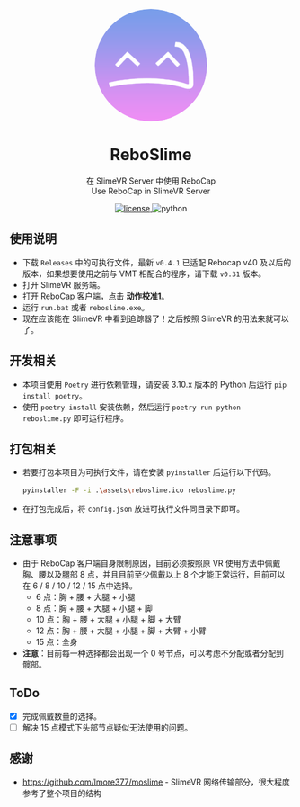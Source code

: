 <!-- markdownlint-disable MD033 MD041 -->
<p align="center">
  <img src="./assets/round_reboslime.png" style="border-radius: 100px;" width="200" height="200" alt="ReboSlime">
</p>


<div align="center">

# ReboSlime

<!-- prettier-ignore-start -->
<!-- markdownlint-disable-next-line MD036 -->
<div>在 SlimeVR Server 中使用 ReboCap</div>
<div style="margin-bottom: 12px">Use ReboCap in SlimeVR Server</div>

<!-- prettier-ignore-end -->

</div>

<p align="center">
  <a href="https://raw.githubusercontent.com/colasama/reboslime/master/LICENSE">
    <img src="https://img.shields.io/github/license/colasama/reboslime" alt="license">
  </a>
  <img src="https://img.shields.io/badge/python-3.10.x-blue?logo=python&logoColor=edb641" alt="python">
</p>



## 使用说明

- 下载 `Releases` 中的可执行文件，最新 `v0.4.1` 已适配 Rebocap v40 及以后的版本，如果想要使用之前与 VMT 相配合的程序，请下载 `v0.31` 版本。
- 打开 SlimeVR 服务端。
- 打开 ReboCap 客户端，点击 **动作校准1**。
- 运行 `run.bat` 或者 `reboslime.exe`。
- 现在应该能在 SlimeVR 中看到追踪器了！之后按照 SlimeVR 的用法来就可以了。

## 开发相关

- 本项目使用 `Poetry` 进行依赖管理，请安装 3.10.x 版本的 Python 后运行 `pip install poetry`。
- 使用 `poetry install` 安装依赖，然后运行 `poetry run python reboslime.py` 即可运行程序。

## 打包相关

- 若要打包本项目为可执行文件，请在安装 `pyinstaller` 后运行以下代码。

  ```bash
  pyinstaller -F -i .\assets\reboslime.ico reboslime.py
  ```

- 在打包完成后，将 `config.json` 放进可执行文件同目录下即可。

## 注意事项

- 由于 ReboCap 客户端自身限制原因，目前必须按照原 VR 使用方法中佩戴胸、腰以及腿部 8 点，并且目前至少佩戴以上 8 个才能正常运行，目前可以在 6 / 8 / 10 / 12 / 15 点中选择。
  - 6 点：胸 + 腰 + 大腿 + 小腿
  - 8 点：胸 + 腰 + 大腿 + 小腿 + 脚
  - 10 点：胸 + 腰 + 大腿 + 小腿 + 脚 + 大臂
  - 12 点：胸 + 腰 + 大腿 + 小腿 + 脚 + 大臂 + 小臂
  - 15 点：全身
- **注意**：目前每一种选择都会出现一个 0 号节点，可以考虑不分配或者分配到 髋部。

## ToDo

- [x] 完成佩戴数量的选择。
- [ ] 解决 15 点模式下头部节点疑似无法使用的问题。

## 感谢

- https://github.com/lmore377/moslime - SlimeVR 网络传输部分，很大程度参考了整个项目的结构
